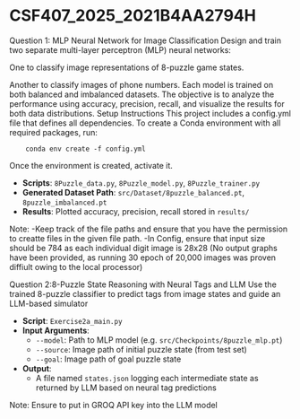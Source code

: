 # CSF407_2025_2021B4AA2794H
Question 1: 
MLP Neural Network for Image Classification
Design and train two separate multi-layer perceptron (MLP) neural networks:

One to classify image representations of 8-puzzle game states.

Another to classify images of phone numbers.
Each model is trained on both balanced and imbalanced datasets. The objective is to analyze the performance using accuracy, precision, recall, and visualize the results for both data distributions.
Setup Instructions
This project includes a config.yml file that defines all dependencies. To create a Conda environment with all required packages, run:

        conda env create -f config.yml

Once the environment is created, activate it.

- **Scripts**: `8Puzzle_data.py`, `8Puzzle_model.py`, `8Puzzle_trainer.py`
- **Generated Dataset Path**: `src/Dataset/8puzzle_balanced.pt`, `8puzzle_imbalanced.pt`
- **Results**: Plotted accuracy, precision, recall stored in `results/`

 Note:
-Keep track of the file paths and ensure that you have the permission to creatte files in the given file path.
-In Config, ensure that input size should be 784 as each individual digit image is 28x28
(No output graphs have been provided, as running 30 epoch of 20,000 images was proven diffiult owing to the local processor)



Question 2:8-Puzzle State Reasoning with Neural Tags and LLM
Use the trained 8-puzzle classifier to predict tags from image states and guide an LLM-based simulator 

- **Script**: `Exercise2a_main.py`
- **Input Arguments**:
  - `--model`: Path to MLP model (e.g. `src/Checkpoints/8puzzle_mlp.pt`)
  - `--source`: Image path of initial puzzle state (from test set)
  - `--goal`: Image path of goal puzzle state
- **Output**:
  - A file named `states.json` logging each intermediate state as returned by LLM based on neural tag predictions

Note: Ensure to put in GROQ API key into the LLM model
